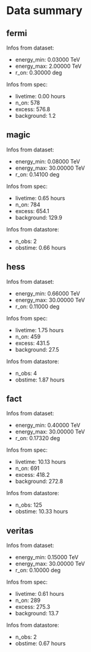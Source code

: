 # Data summary


## fermi

Infos from dataset:

- energy_min: 0.03000 TeV
- energy_max: 2.00000 TeV
- r_on: 0.30000 deg

Infos from spec:

- livetime: 0.00 hours
- n_on: 578
- excess: 576.8
- background: 1.2

## magic

Infos from dataset:

- energy_min: 0.08000 TeV
- energy_max: 30.00000 TeV
- r_on: 0.14100 deg

Infos from spec:

- livetime: 0.65 hours
- n_on: 784
- excess: 654.1
- background: 129.9

Infos from datastore:

- n_obs: 2
- obstime: 0.66 hours

## hess

Infos from dataset:

- energy_min: 0.66000 TeV
- energy_max: 30.00000 TeV
- r_on: 0.11000 deg

Infos from spec:

- livetime: 1.75 hours
- n_on: 459
- excess: 431.5
- background: 27.5

Infos from datastore:

- n_obs: 4
- obstime: 1.87 hours

## fact

Infos from dataset:

- energy_min: 0.40000 TeV
- energy_max: 30.00000 TeV
- r_on: 0.17320 deg

Infos from spec:

- livetime: 10.13 hours
- n_on: 691
- excess: 418.2
- background: 272.8

Infos from datastore:

- n_obs: 125
- obstime: 10.33 hours

## veritas

Infos from dataset:

- energy_min: 0.15000 TeV
- energy_max: 30.00000 TeV
- r_on: 0.10000 deg

Infos from spec:

- livetime: 0.61 hours
- n_on: 289
- excess: 275.3
- background: 13.7

Infos from datastore:

- n_obs: 2
- obstime: 0.67 hours

